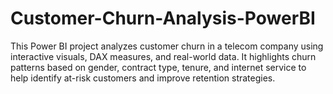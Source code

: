 # Customer-Churn-Analysis-PowerBI
This Power BI project analyzes customer churn in a telecom company using interactive visuals, DAX measures, and real-world data. It highlights churn patterns based on gender, contract type, tenure, and internet service to help identify at-risk customers and improve retention strategies.

